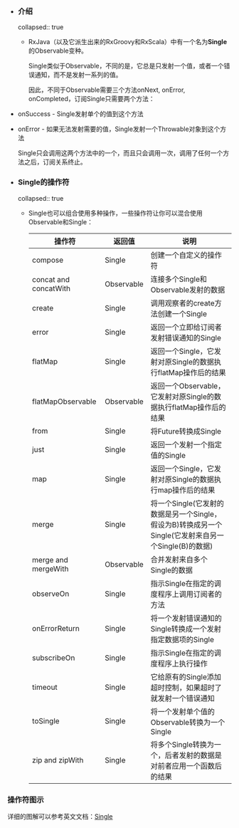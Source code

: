 - ### 介绍
  collapsed:: true
	- RxJava（以及它派生出来的RxGroovy和RxScala）中有一个名为**Single**的Observable变种。
	  
	  Single类似于Observable，不同的是，它总是只发射一个值，或者一个错误通知，而不是发射一系列的值。
	  
	  因此，不同于Observable需要三个方法onNext, onError, onCompleted，订阅Single只需要两个方法：
- onSuccess - Single发射单个的值到这个方法
- onError - 如果无法发射需要的值，Single发射一个Throwable对象到这个方法
  
  Single只会调用这两个方法中的一个，而且只会调用一次，调用了任何一个方法之后，订阅关系终止。
- ### Single的操作符
  collapsed:: true
	- Single也可以组合使用多种操作，一些操作符让你可以混合使用Observable和Single：
	  
	  | 操作符                | 返回值     | 说明                                                         |
	  | --------------------- | ---------- | ------------------------------------------------------------ |
	  | compose               | Single     | 创建一个自定义的操作符                                       |
	  | concat and concatWith | Observable | 连接多个Single和Observable发射的数据                         |
	  | create                | Single     | 调用观察者的create方法创建一个Single                         |
	  | error                 | Single     | 返回一个立即给订阅者发射错误通知的Single                     |
	  | flatMap               | Single     | 返回一个Single，它发射对原Single的数据执行flatMap操作后的结果 |
	  | flatMapObservable     | Observable | 返回一个Observable，它发射对原Single的数据执行flatMap操作后的结果 |
	  | from                  | Single     | 将Future转换成Single                                         |
	  | just                  | Single     | 返回一个发射一个指定值的Single                               |
	  | map                   | Single     | 返回一个Single，它发射对原Single的数据执行map操作后的结果    |
	  | merge                 | Single     | 将一个Single(它发射的数据是另一个Single，假设为B)转换成另一个Single(它发射来自另一个Single(B)的数据) |
	  | merge and mergeWith   | Observable | 合并发射来自多个Single的数据                                 |
	  | observeOn             | Single     | 指示Single在指定的调度程序上调用订阅者的方法                 |
	  | onErrorReturn         | Single     | 将一个发射错误通知的Single转换成一个发射指定数据项的Single   |
	  | subscribeOn           | Single     | 指示Single在指定的调度程序上执行操作                         |
	  | timeout               | Single     | 它给原有的Single添加超时控制，如果超时了就发射一个错误通知   |
	  | toSingle              | Single     | 将一个发射单个值的Observable转换为一个Single                 |
	  | zip and zipWith       | Single     | 将多个Single转换为一个，后者发射的数据是对前者应用一个函数后的结果 |
### 操作符图示

详细的图解可以参考英文文档：[Single](http://reactivex.io/documentation/single.html)